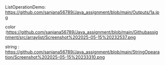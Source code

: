 ListOperationDemo: https://github.com/sanjana56789/Java_assignment/blob/main/Outputs/1a.jpg

color :https://github.com/sanjana56789/Java_assignment/blob/main/Githubassignment/src/arraylist/Screenshot%202025-05-15%20232537.png


string : https://github.com/sanjana56789/Java_assignment/blob/main/StringOpearation/Screenshot%202025-05-15%20233310.png
